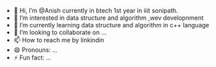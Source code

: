 - 👋 Hi, I’m @Anish currently in btech 1st year  in iiit sonipath.
- 👀 I’m interested in data structure and algorithm ,wev developnment
- 🌱 I’m currently learning data structure and algorithm in c++ language
- 💞️ I’m looking to collaborate on ...
- 📫 How to reach me by linkindin
- 😄 Pronouns: ...
- ⚡ Fun fact: ...

<!---
Anish-coder09/Anish-coder09 is a ✨ special ✨ repository because its `README.md` (this file) appears on your GitHub profile.
You can click the Preview link to take a look at your changes.
--->
